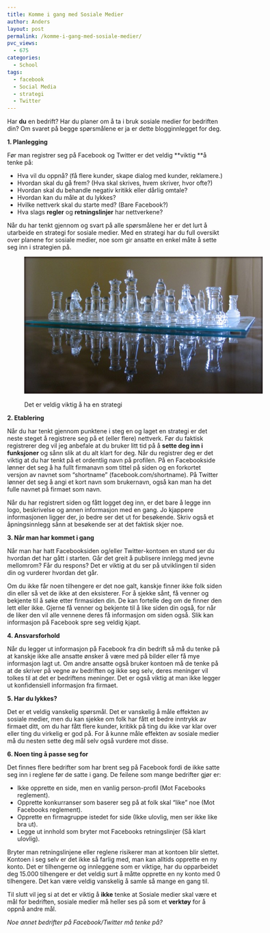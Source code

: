 ```yaml
---
title: Komme i gang med Sosiale Medier
author: Anders
layout: post
permalink: /komme-i-gang-med-sosiale-medier/
pvc_views:
  - 675
categories:
  - School
tags:
  - facebook
  - Social Media
  - strategi
  - Twitter
---
```

Har **du** en bedrift? Har du planer om å ta i bruk sosiale medier for bedriften din? Om svaret på begge spørsmålene er ja er dette blogginnlegget for deg.

**1. Planlegging**

Før man registrer seg på Facebook og Twitter er det veldig **viktig **å tenke på:

  * Hva vil du oppnå? (få flere kunder, skape dialog med kunder, reklamere.)
  * Hvordan skal du gå frem? (Hva skal skrives, hvem skriver, hvor ofte?)
  * Hvordan skal du behandle negativ kritikk eller dårlig omtale?
  * Hvordan kan du måle at du lykkes?
  * Hvilke nettverk skal du starte med? (Bare Facebook?)
  * Hva slags **regler** og **retningslinjer** har nettverkene?

Når du har tenkt gjennom og svart på alle spørsmålene her er det lurt å utarbeide en strategi for sosiale medier. Med en strategi har du full oversikt over planene for sosiale medier, noe som gir ansatte en enkel måte å sette seg inn i strategien på.<figure id="attachment_365" style="width: 558px;" class="wp-caption aligncenter">

[<img class="size-large wp-image-365 " title="Strategy" src="/wp-content/uploads/2011/10/strategy-672x372.jpg" alt="Sjakk - Strategi" width="558" height="320" />][1]<figcaption class="wp-caption-text">Det er veldig viktig å ha en strategi</figcaption></figure> 

**2. Etablering**

Når du har tenkt gjennom punktene i steg en og laget en strategi er det neste steget å registrere seg på et (eller flere) nettverk. Før du faktisk registrerer deg vil jeg anbefale at du bruker litt tid på å **sette deg inn i funksjoner** og sånn slik at du alt klart for deg. Når du registrer deg er det viktig at du har tenkt på et ordentlig navn på profilen. På en Facebookside lønner det seg å ha fullt firmanavn som tittel på siden og en forkortet versjon av navnet som &#8220;shortname&#8221; (facebook.com/shortname). På Twitter lønner det seg å angi et kort navn som brukernavn, også kan man ha det fulle navnet på firmaet som navn.

<!--more-->

Når du har registrert siden og fått logget deg inn, er det bare å legge inn logo, beskrivelse og annen informasjon med en gang. Jo kjappere informasjonen ligger der, jo bedre ser det ut for besøkende. Skriv også et åpningsinnlegg sånn at besøkende ser at det faktisk skjer noe.

**3. Når man har kommet i gang**

Når man har hatt Facebooksiden og/eller Twitter-kontoen en stund ser du hvordan det har gått i starten. Går det greit å publisere innlegg med jevne mellomrom? Får du respons? Det er viktig at du ser på utviklingen til siden din og vurderer hvordan det går.

Om du ikke får noen tilhengere er det noe galt, kanskje finner ikke folk siden din eller så vet de ikke at den eksisterer. For å sjekke sånt, få venner og bekjente til å søke etter firmasiden din. De kan fortelle deg om de finner den lett eller ikke. Gjerne få venner og bekjente til å like siden din også, for når de liker den vil alle vennene deres få informasjon om siden også. Slik kan informasjon på Facebook spre seg veldig kjapt.

**4. Ansvarsforhold**

Når du legger ut informasjon på Facebook fra din bedrift så må du tenke på at kanskje ikke alle ansatte ønsker å være med på bilder eller få mye informasjon lagt ut. Om andre ansatte også bruker kontoen må de tenke på at de skriver på vegne av bedriften og ikke seg selv, deres meninger vil tolkes til at det er bedriftens meninger. Det er også viktig at man ikke legger ut konfidensiell informasjon fra firmaet.

**5. Har du lykkes?**

Det er et veldig vanskelig spørsmål. Det er vanskelig å måle effekten av sosiale medier, men du kan sjekke om folk har fått et bedre inntrykk av firmaet ditt, om du har fått flere kunder, kritikk på ting du ikke var klar over eller ting du virkelig er god på. For å kunne måle effekten av sosiale medier må du nesten sette deg mål selv også vurdere mot disse.

**6. Noen ting å passe seg for**

Det finnes flere bedrifter som har brent seg på Facebook fordi de ikke satte seg inn i reglene før de satte i gang. De feilene som mange bedrifter gjør er:

  * Ikke opprette en side, men en vanlig person-profil (Mot Facebooks reglement).
  * Opprette konkurranser som baserer seg på at folk skal &#8220;like&#8221; noe (Mot Facebooks reglement).
  * Opprette en firmagruppe istedet for side (Ikke ulovlig, men ser ikke like bra ut).
  * Legge ut innhold som bryter mot Facebooks retningslinjer (Så klart ulovlig).

Bryter man retningslinjene eller reglene risikerer man at kontoen blir slettet. Kontoen i seg selv er det ikke så farlig med, man kan alltids opprette en ny konto. Det er tilhengerne og innleggene som er viktige, har du opparbeidet deg 15.000 tilhengere er det veldig surt å måtte opprette en ny konto med 0 tilhengere. Det kan være veldig vanskelig å samle så mange en gang til.

Til slutt vil jeg si at det er viktig å **ikke** tenke at Sosiale medier skal være et mål for bedriften, sosiale medier må heller ses på som et **verktøy** for å oppnå andre mål.

*Noe annet bedrifter på Facebook/Twitter må tenke på?*

 [1]: /wp-content/uploads/2011/10/strategy.jpg